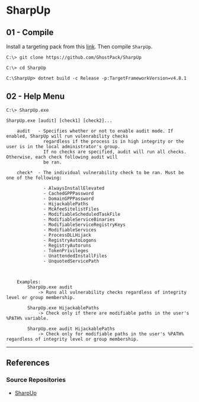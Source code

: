 # SharpUp

## 01 - Compile

Install a targeting pack from this [link](https://dotnet.microsoft.com/en-us/download/dotnet-framework/net481). Then compile `SharpUp`.

```
C:\> git clone https://github.com/GhostPack/SharpUp

C:\> cd SharpUp

C:\SharpUp> dotnet build -c Release -p:TargetFrameworkVersion=v4.8.1
```

## 02 - Help Menu

```
C:\> SharpUp.exe

SharpUp.exe [audit] [check1] [check2]...

    audit   - Specifies whether or not to enable audit mode. If enabled, SharpUp will run vulenrability checks
              regardless if the process is in high integrity or the user is in the local administrator's group.
              If no checks are specified, audit will run all checks. Otherwise, each check following audit will
              be ran.

    check*  - The individual vulnerability check to be ran. Must be one of the following:

              - AlwaysInstallElevated
              - CachedGPPPassword
              - DomainGPPPassword
              - HijackablePaths
              - McAfeeSitelistFiles
              - ModifiableScheduledTaskFile
              - ModifiableServiceBinaries
              - ModifiableServiceRegistryKeys
              - ModifiableServices
              - ProcessDLLHijack
              - RegistryAutoLogons
              - RegistryAutoruns
              - TokenPrivileges
              - UnattendedInstallFiles
              - UnquotedServicePath



    Examples:
        SharpUp.exe audit
            -> Runs all vulnerability checks regardless of integrity level or group membership.

        SharpUp.exe HijackablePaths
            -> Check only if there are modifiable paths in the user's %PATH% variable.

        SharpUp.exe audit HijackablePaths
            -> Check only for modifiable paths in the user's %PATH% regardless of integrity level or group membership.
```

---
## References

### Source Repositories

- [SharpUp](https://github.com/GhostPack/SharpUp)